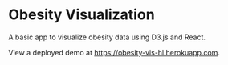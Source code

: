# Obesity Visualization

A basic app to visualize obesity data using D3.js and React.

View a deployed demo at <https://obesity-vis-hl.herokuapp.com>.
